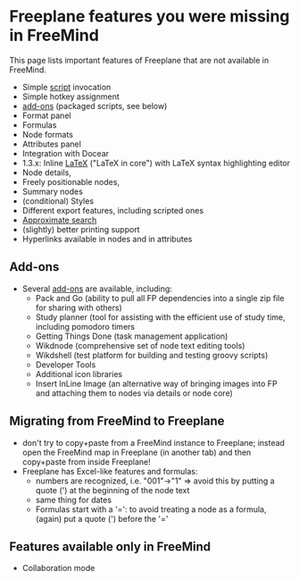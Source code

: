 # Freeplane features you were missing in FreeMind

This page lists important features of Freeplane that are not available in
FreeMind.

* Simple [script](Scripting.md) invocation
* Simple hotkey assignment
* [add-ons](Add-ons.md) (packaged scripts, see below)
* Format panel
* Formulas
* Node formats
* Attributes panel
* Integration with Docear
* 1.3.x: Inline [LaTeX](LaTeX_in_Freeplane.md) ("LaTeX in core") with LaTeX syntax highlighting editor
* Node details, 
* Freely positionable nodes,
* Summary nodes
* (conditional) Styles
* Different export features, including scripted ones
* [Approximate search](Approximate_search.md)
* (slightly) better printing support
* Hyperlinks available in nodes and in attributes

## Add-ons

* Several [add-ons](Add-ons_(install).md) are available, including:
    * Pack and Go (ability to pull all FP dependencies into a single zip file for sharing with others)
    * Study planner (tool for assisting with the efficient use of study time, including pomodoro timers
    * Getting Things Done (task management application)
    * Wikdnode (comprehensive set of node text editing tools)
    * Wikdshell (test platform for building and testing groovy scripts)
    * Developer Tools
    * Additional icon libraries
    * Insert InLine Image (an alternative way of bringing images into FP and attaching them to nodes via details or node core)


## Migrating from FreeMind to Freeplane

* don't try to copy+paste from a FreeMind instance to Freeplane; instead open the FreeMind map in Freeplane (in another tab) and then copy+paste from inside Freeplane!
* Freeplane has Excel-like features and formulas:
    * numbers are recognized, i.e. "001"->"1" => avoid this by putting a quote (') at the beginning of the node text
    * same thing for dates
    * Formulas start with a '=': to avoid treating a node as a formula, (again) put a quote (') before the '='

## Features available only in FreeMind

* Collaboration mode

